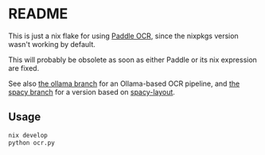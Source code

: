 # README

This is just a nix flake for using [Paddle OCR](https://github.com/PaddlePaddle/PaddleOCR), since the nixpkgs version wasn't working by default. 

This will probably be obsolete as soon as either Paddle or its nix expression are fixed. 

See also [the ollama branch](https://github.com/JonathanReeve/nix-paddle-ocr/tree/ollama) for an Ollama-based OCR pipeline, and [the spacy branch](https://github.com/JonathanReeve/nix-paddle-ocr/tree/spacy) for a version based on [spacy-layout](https://github.com/explosion/spacy-layout). 

## Usage 

``` sh
nix develop
python ocr.py
```
    
